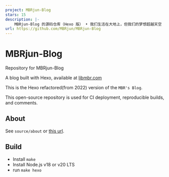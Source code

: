 ```yaml
---
project: MBRjun-Blog
stars: 15
description: |-
    MBRjun-Blog 的源码仓库（Hexo 版） • 我们生活在大地上，但我们的梦想超越天空
url: https://github.com/MBRjun/MBRjun-Blog
---
```


# MBRjun-Blog
Repository for MBRjun-Blog

A blog built with Hexo, available at [libmbr.com](https://www.libmbr.com)

This is the Hexo refactored(from 2022) version of the ``MBR's Blog``.

This open-source repository is used for CI deployment, reproducible builds, and comments.

## About
See ``source/about`` or [this url](https://www.libmbr.com/about/).

## Build
- Install ``make``
- Install Node.js v18 or v20 LTS
- run ``make hexo``

